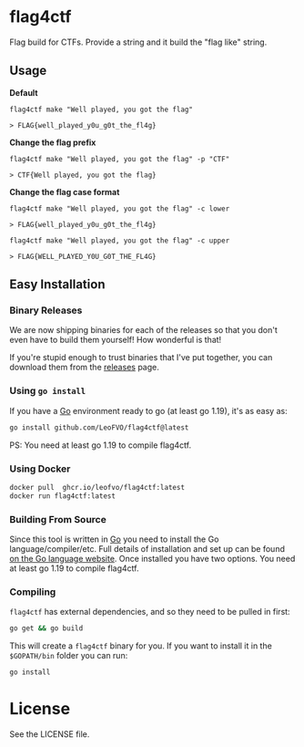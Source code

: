 # flag4ctf

Flag build for CTFs. Provide a string and it build the "flag like" string.

## Usage

**Default**

```
flag4ctf make "Well played, you got the flag"

> FLAG{well_played_y0u_g0t_the_fl4g}
```

**Change the flag prefix**

```
flag4ctf make "Well played, you got the flag" -p "CTF"

> CTF{Well played, you got the flag}
```

**Change the flag case format**

```
flag4ctf make "Well played, you got the flag" -c lower

> FLAG{well_played_y0u_g0t_the_fl4g}
```

```
flag4ctf make "Well played, you got the flag" -c upper

> FLAG{WELL_PLAYED_Y0U_G0T_THE_FL4G}
```

## Easy Installation

### Binary Releases

We are now shipping binaries for each of the releases so that you don't even have to build them yourself! How wonderful is that!

If you're stupid enough to trust binaries that I've put together, you can download them from the [releases](https://github.com/LeoFVO/flag4ctf/releases) page.

### Using `go install`

If you have a [Go](https://golang.org/) environment ready to go (at least go 1.19), it's as easy as:

```bash
go install github.com/LeoFVO/flag4ctf@latest
```

PS: You need at least go 1.19 to compile flag4ctf.

### Using Docker

```bash
docker pull  ghcr.io/leofvo/flag4ctf:latest
docker run flag4ctf:latest
```

### Building From Source

Since this tool is written in [Go](https://golang.org/) you need to install the Go language/compiler/etc. Full details of installation and set up can be found [on the Go language website](https://golang.org/doc/install). Once installed you have two options. You need at least go 1.19 to compile flag4ctf.

### Compiling

`flag4ctf` has external dependencies, and so they need to be pulled in first:

```bash
go get && go build
```

This will create a `flag4ctf` binary for you. If you want to install it in the `$GOPATH/bin` folder you can run:

```bash
go install
```

# License

See the LICENSE file.
